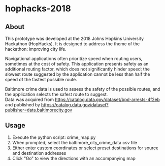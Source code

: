 # hophacks-2018

## About
This prototype was developed at the 2018 Johns Hopkins University Hackathon (HopHacks).  It is designed to address the theme of the hackathon: improving city life.

Navigational applications often prioritize speed when routing users, sometimes at the cost of safety.  This application presents safety as an additional routing factor, which does not significantly hinder speed; the slowest route suggested by the application cannot be less than half the speed of the fastest possible route.

Baltimore crime data is used to assess the safety of the possible routes, and the application selects the safest route to suggest.  
Data was acquired from https://catalog.data.gov/dataset/bpd-arrests-4f2eb and published by https://catalog.data.gov/dataset?publisher=data.baltimorecity.gov


## Usage
1. Execute the python script: crime_map.py
2. When prompted, select the baltimore_city_crime_data.csv file
3. Either enter custom coordinates or select preset destinations for source and destination addresses
4. Click "Go" to view the directions with an accompanying map
